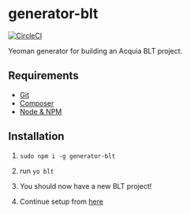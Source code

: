 # generator-blt 
[![CircleCI](https://circleci.com/gh/thom8/generator-blt.svg?style=svg)](https://circleci.com/gh/thom8/generator-blt)

Yeoman generator for building an Acquia BLT project.

## Requirements

* [Git](https://git-scm.com/)
* [Composer](https://getcomposer.org/download/)
* [Node & NPM](https://docs.npmjs.com/getting-started/installing-node)

## Installation

  1. `sudo npm i -g generator-blt`

  2. run `yo blt`

  3. You should now have a new BLT project! 
  
  4. Continue setup from [here](https://github.com/acquia/blt/blob/8.x/INSTALL.md#modifying-project-files)
 